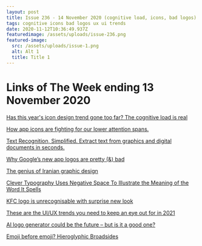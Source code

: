 ```yaml
---
layout: post
title: Issue 236 - 14 November 2020 (cognitive load, icons, bad logos)
tags: cognitive icons bad logos ux ui trends
date: 2020-11-12T10:36:49.937Z
featuredimage: /assets/uploads/issue-236.png
featured-image:
  src: /assets/uploads/issue-1.png
  alt: Alt 1
  title: Title 1
---
```

# Links of The Week ending 13 November 2020

<a href="https://www.creativebloq.com/news/icon-design-trend" title="Has this year's icon design trend gone too far?" alt="Has this year's icon design trend gone too far?" target="_blank">Has this year's icon design trend gone too far? The cognitive load is real</a>

<a href="https://uxdesign.cc/the-cognitive-overload-happening-on-your-screen-right-now-deee2a913393" title="How app icons are fighting for our lower attention spans." alt="How app icons are fighting for our lower attention spans." target="_blank">How app icons are fighting for our lower attention spans.</a>

<a href="https://textsniper.app/" title="Text Recognition, Simplified" alt="Text Recognition, Simplified" target="_blank">Text Recognition, Simplified. Extract text from graphics and digital documents in seconds.</a>

<a href="https://medium.com/design-bootcamp/why-googles-new-app-icons-are-pretty-bad-10f1ec40ab04" title="Why Google’s new app logos are pretty (&) bad" alt="Why Google’s new app logos are pretty (&) bad" target="_blank">Why Google’s new app logos are pretty (&) bad</a>

<a href="https://www.grapheine.com/en/graphic-design-en/graphic-design-in-iran-persian-heritage-and-modernity" title="The genius of Iranian graphic design" alt="The genius of Iranian graphic design" target="_blank">The genius of Iranian graphic design</a>

<a href="https://mymodernmet.com/sander-flink-wordmarks/" title="Clever Typography Uses Negative Space To Illustrate the Meaning of the Word It Spells" alt="Clever Typography Uses Negative Space To Illustrate the Meaning of the Word It Spells" target="_blank">Clever Typography Uses Negative Space To Illustrate the Meaning of the Word It Spells</a>

<a href="https://www.creativebloq.com/news/kfc-new-logo-movember" title="KFC logo is unrecognisable with surprise new look" alt="KFC logo is unrecognisable with surprise new look" target="_blank">KFC logo is unrecognisable with surprise new look</a>

<a href="https://uxmag.com/articles/these-are-the-ui-ux-trends-you-need-to-keep-an-eye-out-for-in-2021" title="These are the UI/UX trends you need to keep an eye out for in 2021" alt="These are the UI/UX trends you need to keep an eye out for in 2021" target="_blank">These are the UI/UX trends you need to keep an eye out for in 2021</a>

<a href="https://www.creativebloq.com/news/ai-logo-generator-zyro" title="AI logo generator could be the future – but is it a good one?" alt="AI logo generator could be the future – but is it a good one?" target="_blank">AI logo generator could be the future – but is it a good one?</a>

<a href="https://ilovetypography.com/2020/11/08/emoji-before-emoji-hieroglyphic-broadsides/" title="Emoji before emoji? Hieroglyphic Broadsides" alt="Emoji before emoji? Hieroglyphic Broadsides" target="_blank">Emoji before emoji? Hieroglyphic Broadsides</a>